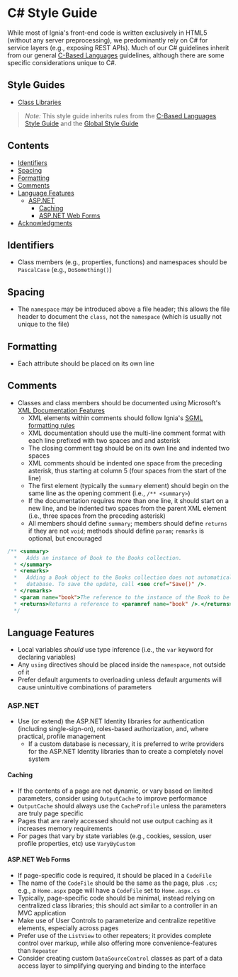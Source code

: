 # C# Style Guide

While most of Ignia's front-end code is written exclusively in HTML5 (without any server preprocessing), we predominantly rely on C# for service layers (e.g., exposing REST APIs). Much of our C# guidelines inherit from our general [C-Based Languages](../README.md) guidelines, although there are some specific considerations unique to C#.

## Style Guides
- [Class Libraries](../C%23/Class%20Libraries.md)

> *Note:* This style guide inherits rules from the [C-Based Languages Style Guide](../README.md) and the [Global Style Guide](../../README.md)

## Contents
- [Identifiers](#identifiers)
- [Spacing](#spacing)
- [Formatting](#formatting)
- [Comments](#comments)
- [Language Features](#language-features)
  - [ASP.NET](#aspnet)
    - [Caching](#caching)
    - [ASP.NET Web Forms](#aspnet-web-forms)
- [Acknowledgments](#acknowledgments)

## Identifiers
- Class members (e.g., properties, functions) and namespaces should be `PascalCase` (e.g., `DoSomething()`)

## Spacing
- The `namespace` may be introduced above a file header; this allows the file header to document the `class`, not the `namespace` (which is usually not unique to the file)

## Formatting
- Each attribute should be placed on its own line

## Comments
- Classes and class members should be documented using Microsoft's [XML Documentation Features](https://msdn.microsoft.com/en-us/library/z04awywx.aspx)
  - XML elements within comments should follow Ignia's [SGML formatting rules](../../SGML-Based%20Languages/README.md)
  - XML documentation should use the multi-line comment format with each line prefixed with two spaces and and asterisk
  - The closing comment tag should be on its own line and indented two spaces
  - XML comments should be indented one space from the preceding asterisk, thus starting at column 5 (four spaces from the start of the line)
  - The first element (typically the `summary` element) should begin on the same line as the opening comment (i.e., `/** <summary>`)
  - If the documentation requires more than one line, it should start on a new line, and be indented two spaces from the parent XML element (i.e., three spaces from the preceding asterisk)
  - All members should define `summary`; members should define `returns` if they are not `void`; methods should define `param`; `remarks` is optional, but encouraged

```c#
/** <summary>
  *   Adds an instance of Book to the Books collection.
  * </summary>
  * <remarks>
  *   Adding a Book object to the Books collection does not automatically save the instance of the Book to the
  *   database. To save the update, call <see cref="Save()" />.
  * </remarks>
  * <param name="book">The reference to the instance of the Book to be added to the Books collection.</param>
  * <returns>Returns a reference to <paramref name="book" />.</returns>
  */
```

## Language Features
- Local variables *should* use type inference (i.e., the `var` keyword for declaring variables)
- Any `using` directives should be placed inside the `namespace`, not outside of it
- Prefer default arguments to overloading unless default arguments will cause unintuitive combinations of parameters

### ASP.NET
- Use (or extend) the ASP.NET Identity libraries for authentication (including single-sign-on), roles-based authorization, and, where practical, profile management
  - If a custom database is necessary, it is preferred to write providers for the ASP.NET Identity libraries than to create a completely novel system

#### Caching
- If the contents of a page are not dynamic, or vary based on limited parameters, consider using `OutputCache` to improve performance
- `OutputCache` should always use the `CacheProfile` unless the parameters are truly page specific
- Pages that are rarely accessed should not use output caching as it increases memory requirements
- For pages that vary by state variables (e.g., cookies, session, user profile properties, etc) use `VaryByCustom`

#### ASP.NET Web Forms
- If page-specific code is required, it should be placed in a `CodeFile`
- The name of the `CodeFile` should be the same as the page, plus `.cs`; e.g., a `Home.aspx` page will have a `CodeFile` set to `Home.aspx.cs`
- Typically, page-specific code should be minimal, instead relying on centralized class libraries; this should act similar to a controller in an MVC application
- Make use of User Controls to parameterize and centralize repetitive elements, especially across pages
- Prefer use of the `ListView` to other repeaters; it provides complete control over markup, while also offering more convenience-features than `Repeater`
- Consider creating custom `DataSourceControl` classes as part of a data access layer to simplifying querying and binding to the interface

<!--
## Acknowledgments
-->